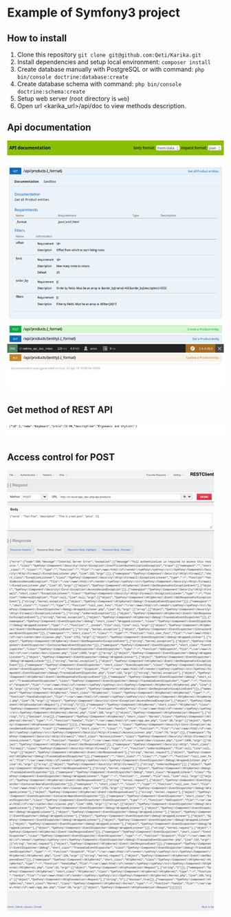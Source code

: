Example of Symfony3 project
===========================

## How to install

1. Clone this repository `git clone git@github.com:Qeti/Karika.git`
1. Install dependencies and setup local environment: `composer install`
1. Create database manually with PostgreSQL or with command: `php bin/console doctrine:database:create`
1. Create database schema with command: `php bin/console doctrine:schema:create`
1. Setup web server (root directory is `web`)
1. Open url <karika_url>/api/doc to view methods description.

## Api documentation

![API doc](doc/apidoc.png "API documentation")

## Get method of REST API

![REST](doc/get.png "Get method of REST API")

## Access control for POST

![OAuth](doc/auth.png "OAuth")
